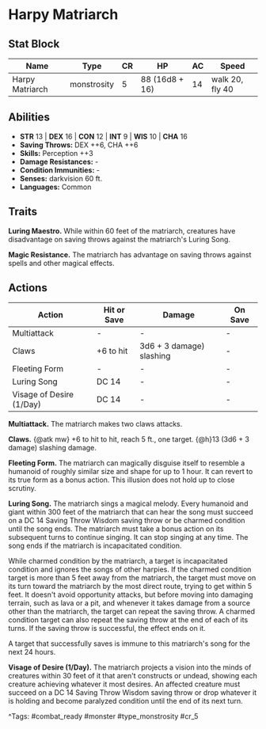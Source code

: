 # Harpy Matriarch

## Stat Block

| Name | Type | CR | HP | AC | Speed |
|------|------|----|----|----|-------|
| Harpy Matriarch | monstrosity | 5 | 88 (16d8 + 16) | 14 | walk 20, fly 40 |

## Abilities

- **STR** 13 | **DEX** 16 | **CON** 12 | **INT** 9 | **WIS** 10 | **CHA** 16
- **Saving Throws:** DEX ++6, CHA ++6  
- **Skills:** Perception ++3  
- **Damage Resistances:** -  
- **Condition Immunities:** -  
- **Senses:** darkvision 60 ft.  
- **Languages:** Common

## Traits

**Luring Maestro.** While within 60 feet of the matriarch, creatures have disadvantage on saving throws against the matriarch's Luring Song.

**Magic Resistance.** The matriarch has advantage on saving throws against spells and other magical effects.


## Actions

| Action | Hit or Save | Damage | On Save |
|--------|--------------|--------|----------|
| Multiattack | - | - | - |
| Claws | +6 to hit | 3d6 + 3 damage) slashing | - |
| Fleeting Form | - | - | - |
| Luring Song | DC 14 | - | - |
| Visage of Desire (1/Day) | DC 14 | - | - |

**Multiattack.** The matriarch makes two claws attacks.

**Claws.** {@atk mw} +6 to hit to hit, reach 5 ft., one target. {@h}13 (3d6 + 3 damage) slashing damage.

**Fleeting Form.** The matriarch can magically disguise itself to resemble a humanoid of roughly similar size and shape for up to 1 hour. It can revert to its true form as a bonus action. This illusion does not hold up to close scrutiny.

**Luring Song.** The matriarch sings a magical melody. Every humanoid and giant within 300 feet of the matriarch that can hear the song must succeed on a DC 14 Saving Throw Wisdom saving throw or be charmed condition until the song ends. The matriarch must take a bonus action on its subsequent turns to continue singing. It can stop singing at any time. The song ends if the matriarch is incapacitated condition.

While charmed condition by the matriarch, a target is incapacitated condition and ignores the songs of other harpies. If the charmed condition target is more than 5 feet away from the matriarch, the target must move on its turn toward the matriarch by the most direct route, trying to get within 5 feet. It doesn't avoid opportunity attacks, but before moving into damaging terrain, such as lava or a pit, and whenever it takes damage from a source other than the matriarch, the target can repeat the saving throw. A charmed condition target can also repeat the saving throw at the end of each of its turns. If the saving throw is successful, the effect ends on it.

A target that successfully saves is immune to this matriarch's song for the next 24 hours.

**Visage of Desire (1/Day).** The matriarch projects a vision into the minds of creatures within 30 feet of it that aren't constructs or undead, showing each creature achieving whatever it most desires. An affected creature must succeed on a DC 14 Saving Throw Wisdom saving throw or drop whatever it is holding and become paralyzed condition until the end of its next turn.


^Tags: #combat_ready #monster #type_monstrosity #cr_5
